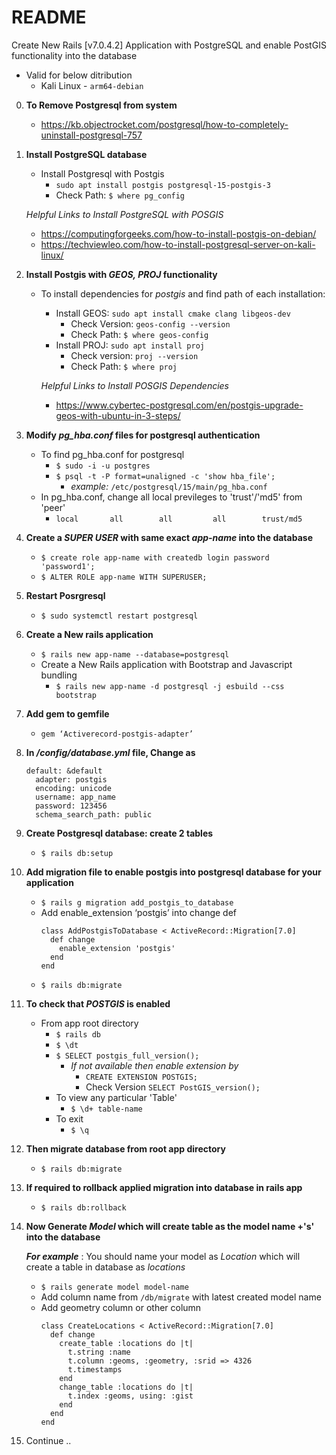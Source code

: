 # README

Create New Rails [v7.0.4.2] Application with PostgreSQL and enable PostGIS functionality into the database
  - Valid for below ditribution
    - Kali Linux - ```arm64-debian```

0.	**To Remove Postgresql from system**
    - https://kb.objectrocket.com/postgresql/how-to-completely-uninstall-postgresql-757

1.	**Install PostgreSQL database**
    - Install Postgresql with Postgis
      - ```sudo apt install postgis postgresql-15-postgis-3```
      -	Check Path:  ```$ where pg_config```
    
    *Helpful Links to Install PostgreSQL with POSGIS*
      - https://computingforgeeks.com/how-to-install-postgis-on-debian/
      - https://techviewleo.com/how-to-install-postgresql-server-on-kali-linux/

2.	**Install Postgis with *GEOS, PROJ* functionality**
    - To install dependencies for *postgis* and find path of each installation:
      - Install GEOS: ```sudo apt install cmake clang libgeos-dev```
        - Check Version: ```geos-config --version```
        -	Check Path: ```$ where geos-config```
      - Install PROJ: ```sudo apt install proj```
        - Check version: ```proj --version```
        -	Check Path: ```$ where proj```
    
      *Helpful Links to Install POSGIS Dependencies*
        - https://www.cybertec-postgresql.com/en/postgis-upgrade-geos-with-ubuntu-in-3-steps/

3.	**Modify *pg_hba.conf* files for postgresql authentication**
    - To find pg_hba.conf for postgresql
      - ```$ sudo -i -u postgres```
      - ```$ psql -t -P format=unaligned -c 'show hba_file';```
        - *example:* ```/etc/postgresql/15/main/pg_hba.conf```
    - In pg_hba.conf, change all local previleges to 'trust'/'md5' from 'peer'
      - ```local       all        all         all        trust/md5```

4.	**Create a *SUPER USER* with same exact *app-name* into the database**
    - ```$ create role app-name with createdb login password 'password1';```
    - ```$ ALTER ROLE app-name WITH SUPERUSER;```

6.	**Restart Posrgresql**
    - ```$ sudo systemctl restart postgresql```

7.	**Create a New rails application**
    - ```$ rails new app-name --database=postgresql```
    - Create a New Rails application with Bootstrap and Javascript bundling
      - ```$ rails new app-name -d postgresql -j esbuild --css bootstrap```

8.	**Add gem to gemfile**
    - ```gem ‘Activerecord-postgis-adapter’```

9.	**In */config/database.yml* file, Change as**
    ```
    default: &default
      adapter: postgis
      encoding: unicode
      username: app_name
      password: 123456
      schema_search_path: public
    ```

10.	**Create Postgresql database: create 2 tables**
    - ```$ rails db:setup```

11.	**Add migration file to enable postgis into postgresql database for your application**

    - ```$ rails g migration add_postgis_to_database```
    - Add enable_extension ‘postgis’ into change def
      ```
      class AddPostgisToDatabase < ActiveRecord::Migration[7.0]
        def change
          enable_extension 'postgis'
        end
      end
      ```
    - ```$ rails db:migrate```

12. **To check that *POSTGIS* is enabled**
    - From app root directory
      - ```$ rails db```
      - ```$ \dt```
      - ```$ SELECT postgis_full_version();```
        - *If not available then enable extension by*
          - ```CREATE EXTENSION POSTGIS;```
          - Check Version ```SELECT PostGIS_version();```
      - To view any particular 'Table'
        - ```$ \d+ table-name```
      - To exit
        - ```$ \q```

12.	**Then migrate database from root app directory**
    - ```$ rails db:migrate```

13. **If required to rollback applied migration into database in rails app**
    - ```$ rails db:rollback```

14.	**Now Generate *Model* which will create table as the model name +'s' into the database**

      ***For example*** : You should name your model as *Location* which will create a table in database as *locations*
    - ```$ rails generate model model-name```
    - Add column name from ```/db/migrate``` with latest created model name
    - Add geometry column or other column
      ```
      class CreateLocations < ActiveRecord::Migration[7.0]
        def change
          create_table :locations do |t|
            t.string :name
            t.column :geoms, :geometry, :srid => 4326
            t.timestamps
          end
          change_table :locations do |t|
            t.index :geoms, using: :gist
          end
        end
      end
      ```

15.	Continue ..


